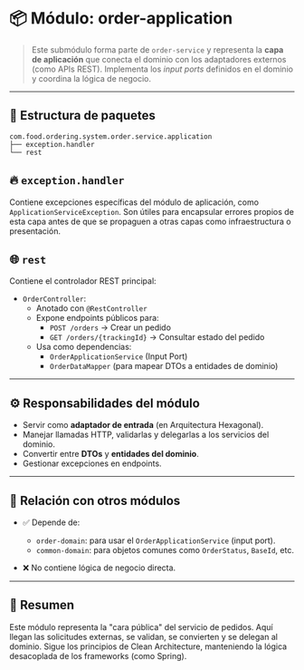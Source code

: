 # 📦 Módulo: order-application

> Este submódulo forma parte de `order-service` y representa la **capa de aplicación** que conecta el dominio con los adaptadores externos (como APIs REST). Implementa los *input ports* definidos en el dominio y coordina la lógica de negocio.

---

## 📁 Estructura de paquetes

```plaintext
com.food.ordering.system.order.service.application
├── exception.handler
└── rest
```

## 🔥 `exception.handler`
Contiene excepciones específicas del módulo de aplicación, como `ApplicationServiceException`. Son útiles para encapsular errores propios de esta capa antes de que se propaguen a otras capas como infraestructura o presentación.

## 🌐 `rest`
Contiene el controlador REST principal:

- `OrderController`:
    - Anotado con `@RestController`
    - Expone endpoints públicos para:
        - `POST /orders` → Crear un pedido
        - `GET /orders/{trackingId}` → Consultar estado del pedido
    - Usa como dependencias:
        - `OrderApplicationService` (Input Port)
        - `OrderDataMapper` (para mapear DTOs a entidades de dominio)

---

## ⚙️ Responsabilidades del módulo

- Servir como **adaptador de entrada** (en Arquitectura Hexagonal).
- Manejar llamadas HTTP, validarlas y delegarlas a los servicios del dominio.
- Convertir entre **DTOs** y **entidades del dominio**.
- Gestionar excepciones en endpoints.

---

## 📌 Relación con otros módulos

- ✅ Depende de:
    - `order-domain`: para usar el `OrderApplicationService` (input port).
    - `common-domain`: para objetos comunes como `OrderStatus`, `BaseId`, etc.

- ❌ No contiene lógica de negocio directa.

---

## 🧠 Resumen

Este módulo representa la "cara pública" del servicio de pedidos. Aquí llegan las solicitudes externas, se validan, se convierten y se delegan al dominio. Sigue los principios de Clean Architecture, manteniendo la lógica desacoplada de los frameworks (como Spring).